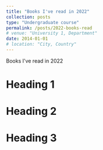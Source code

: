 ```yaml
---
title: "Books I've read in 2022"
collection: posts
type: "Undergraduate course"
permalink: /posts/2022-books-read
# venue: "University 1, Department"
date: 2014-01-01
# location: "City, Country"
---
```


Books I've read in 2022

Heading 1
======

Heading 2
======

Heading 3
======